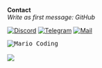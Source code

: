 <b>Contact</b><br />
<i>Write as first message: GitHub</i>

[![Discord](https://img.shields.io/badge/Discord-simwai-07000C?style=rounded&logo=discord&logoColor=DCBEFF&labelColor=1F1924)](https://discord.com)
[![Telegram](https://img.shields.io/badge/Telegram-gimmemorecrypto-07000C?style=rounded&logo=telegram&logoColor=DCBEFF&labelColor=1F1924)](https://t.me/gimmemorecrypto)
[![Mail](https://img.shields.io/badge/Mail-cyb0rx@wearehackerone.com-07000C?style=rounded&logo=gmail&logoColor=DCBEFF&labelColor=1F1924)](mailto:cyb0rx@wearehackerone.com)

<kbd>
<img src="https://simonwaiblinger.de/mario-coding.gif" alt="Mario Coding" />
</kbd>
<br /><br />
<img src="https://github-readme-stats.vercel.app/api/top-langs/?username=simwai&hide_progress=true&bg_color=07000C&text_color=DCBEFF&title_color=DCBEFF&border_color=DCBEFF" />
